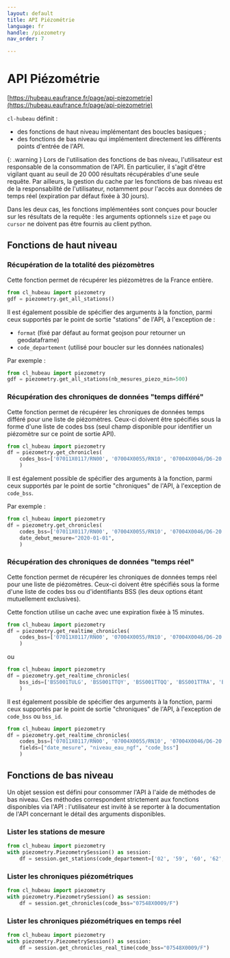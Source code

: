 ```yaml
---
layout: default
title: API Piézométrie
language: fr
handle: /piezometry
nav_order: 7

---
```

# API Piézométrie

[https://hubeau.eaufrance.fr/page/api-piezometrie](https://hubeau.eaufrance.fr/page/api-piezometrie)

`cl-hubeau` définit :

* des fonctions de haut niveau implémentant des boucles basiques ;
* des fonctions de bas niveau qui implémentent directement les différents points d'entrée de l'API.

{: .warning }
Lors de l'utilisation des fonctions de bas niveau, l'utilisateur est responsable
de la consommation de l'API. En particulier, il s'agit d'être vigilant quant au seuil
de 20 000 résultats récupérables d'une seule requête.
Par ailleurs, la gestion du cache par les fonctions de bas niveau est de la responsabilité
de l'utilisateur, notamment pour l'accès aux données de temps réel (expiration par défaut
fixée à 30 jours).

Dans les deux cas, les fonctions implémentées sont conçues pour boucler sur les résultats de la
requête : les arguments optionnels `size` et `page` ou `cursor` ne doivent pas être fournis
au client python.

## Fonctions de haut niveau

### Récupération de la totalité des piézomètres

Cette fonction permet de récupérer les piézomètres de la France entière.

```python
from cl_hubeau import piezometry
gdf = piezometry.get_all_stations()
```

Il est également possible de spécifier des arguments à la fonction, parmi ceux supportés
par le point de sortie "stations" de l'API, à l'exception de :
* `format` (fixé par défaut au format geojson pour retourner un geodataframe)
* `code_departement` (utilisé pour boucler sur les données nationales)

Par exemple :
```python
from cl_hubeau import piezometry
gdf = piezometry.get_all_stations(nb_mesures_piezo_min=500)
```

### Récupération des chroniques de données "temps différé"

Cette fonction permet de récupérer les chroniques de données temps différé pour une liste de piézomètres.
Ceux-ci doivent être spécifiés sous la forme d'une liste de codes bss (seul champ disponible pour
identifier un piézomètre sur ce point de sortie API).

```python
from cl_hubeau import piezometry
df = piezometry.get_chronicles(
    codes_bss=['07011X0117/RN00', '07004X0055/RN10', '07004X0046/D6-20', '07004X0057/D1_20', '06754X0077/F1']
    )
```

Il est également possible de spécifier des arguments à la fonction, parmi ceux supportés
par le point de sortie "chroniques" de l'API, à l'exception de `code_bss`.

Par exemple :
```python
from cl_hubeau import piezometry
df = piezometry.get_chronicles(
    codes_bss=['07011X0117/RN00', '07004X0055/RN10', '07004X0046/D6-20', '07004X0057/D1_20', '06754X0077/F1'],
    date_debut_mesure="2020-01-01",
    )
```

### Récupération des chroniques de données "temps réel"

Cette fonction permet de récupérer les chroniques de données temps réel pour une liste de piézomètres.
Ceux-ci doivent être spécifiés sous la forme d'une liste de codes bss ou d'identifiants BSS
(les deux options étant mutuellement exclusives).

Cette fonction utilise un cache avec une expiration fixée à 15 minutes.

```python
from cl_hubeau import piezometry
df = piezometry.get_realtime_chronicles(
    codes_bss=['07011X0117/RN00', '07004X0055/RN10', '07004X0046/D6-20', '07004X0057/D1_20', '06754X0077/F1']
    )
```

ou

```python
from cl_hubeau import piezometry
df = piezometry.get_realtime_chronicles(
    bss_ids=['BSS001TULG', 'BSS001TTQY', 'BSS001TTQQ', 'BSS001TTRA', 'BSS001SCTM']
    )
```

Il est également possible de spécifier des arguments à la fonction, parmi ceux supportés
par le point de sortie "chroniques" de l'API, à l'exception de `code_bss` ou `bss_id`.

```python
from cl_hubeau import piezometry
df = piezometry.get_realtime_chronicles(
    codes_bss=['07011X0117/RN00', '07004X0055/RN10', '07004X0046/D6-20', '07004X0057/D1_20', '06754X0077/F1'],
    fields=["date_mesure", "niveau_eau_ngf", "code_bss"]
    )
```

## Fonctions de bas niveau

Un objet session est défini pour consommer l'API à l'aide de méthodes de bas niveau.
Ces méthodes correspondent strictement aux fonctions disponibles via l'API : l'utilisateur
est invité à se reporter à la documentation de l'API concernant le détail des arguments
disponibles.

### Lister les stations de mesure

```python
from cl_hubeau import piezometry
with piezometry.PiezometrySession() as session:
    df = session.get_stations(code_departement=['02', '59', '60', '62', '80'], format="geojson")
```

### Lister les chroniques piézométriques

```python
from cl_hubeau import piezometry
with piezometry.PiezometrySession() as session:
    df = session.get_chronicles(code_bss="07548X0009/F")
```

### Lister les chroniques piézométriques en temps réel

```python
from cl_hubeau import piezometry
with piezometry.PiezometrySession() as session:
    df = session.get_chronicles_real_time(code_bss="07548X0009/F")
```
